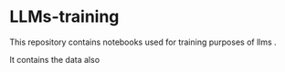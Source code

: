 # LLMs-training
This repository contains notebooks used for training purposes of llms .

It contains the data also

